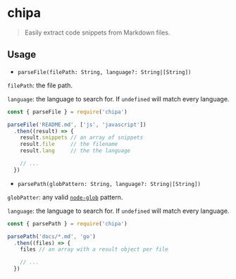# chipa 

> Easily extract code snippets from Markdown files.

## Usage

- `parseFile(filePath: String, language?: String|[String])`

`filePath`: the file path.

`language`: the language to search for. If `undefined` will match every language. 

```js
const { parseFile } = require('chipa')

parseFile('README.md', ['js', 'javascript'])
  .then((result) => {
    result.snippets // an array of snippets
    result.file     // the filename
    result.lang     // the the language 

    // ...
  })
```

- `parsePath(globPattern: String, language?: String|[String])`

`globPatter`: any valid [`node-glob`](https://github.com/isaacs/node-glob) pattern.

`language`: the language to search for. If `undefined` will match every language. 

```js
const { parsePath } = require('chipa')

parsePath('docs/*.md', 'go')
  .then((files) => {
    files // an array with a result object per file

    // ...
  })
```

